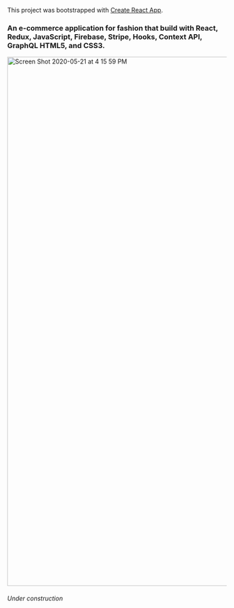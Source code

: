 This project was bootstrapped with [Create React App](https://github.com/facebook/create-react-app).
### An e-commerce application for fashion that build with React, Redux, JavaScript, Firebase, Stripe, Hooks, Context API, GraphQL HTML5, and CSS3.
<img width="1214" alt="Screen Shot 2020-05-21 at 4 15 59 PM" src="https://user-images.githubusercontent.com/38637651/82608268-f2825100-9b7f-11ea-931e-fe13d964395e.png">



###### Under construction
